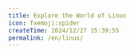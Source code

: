 ```yaml
---
title: Explore the World of Linux
icon: fxemoji:spider
createTime: 2024/12/27 15:39:55
permalink: /en/linux/
---
```


